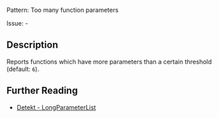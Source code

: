 Pattern: Too many function parameters

Issue: -

## Description

Reports functions which have more parameters than a certain threshold (default: `6`).

## Further Reading

* [Detekt - LongParameterList](https://detekt.github.io/detekt/complexity.html#longparameterlist)